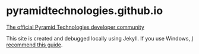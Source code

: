 pyramidtechnologies.github.io
=============================


[The official Pyramid Technologies developer community](http://developers.pyramidacceptors.com/)

This site is created and debugged locally using Jekyll. If you use Windows, [I recommend this guide](http://jekyll-windows.juthilo.com/).
